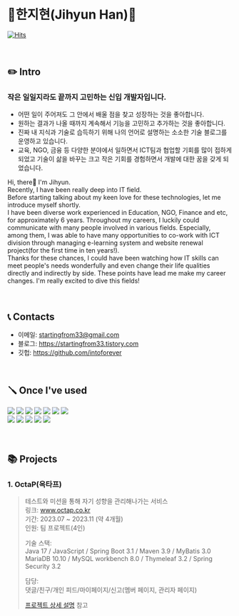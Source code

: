 # 🐣한지현(Jihyun Han)🐣
[![Hits](https://hits.seeyoufarm.com/api/count/incr/badge.svg?url=https%3A%2F%2Fgithub.com%2Fintoforever%2Fportfolio&count_bg=%2379C83D&title_bg=%23555555&icon=&icon_color=%23E7E7E7&title=hits&edge_flat=false)](https://hits.seeyoufarm.com)

</br>

## ✏️ Intro
### 작은 일일지라도 끝까지 고민하는 신입 개발자입니다.

- 어떤 일이 주어져도 그 안에서 배울 점을 찾고 성장하는 것을 좋아합니다.
- 원하는 결과가 나올 때까지 계속해서 기능을 고민하고 추가하는 것을 좋아합니다.
- 진짜 내 지식과 기술로 습득하기 위해 나의 언어로 설명하는 소소한 기술 블로그를 운영하고 있습니다.
- 교육, NGO, 금융 등 다양한 분야에서 일하면서 ICT팀과 협업할 기회를 많이 접하게 되었고
기술이 삶을 바꾸는 크고 작은 기회를 경험하면서 개발에 대한 꿈을 갖게 되었습니다.  

Hi, there👋 I'm Jihyun.  
Recently, I have been really deep into IT field.  
Before starting talking about my keen love for these technologies, let me introduce myself shortly.  
I have been diverse work experienced in Education, NGO, Finance and etc, for approximately 6 years.
Throughout my careers, I luckily could communicate with many people involved in various fields. Especially, among them, I was able to have many opportunities to co-work with ICT division through managing e-learning system and website renewal project(for the first time in ten years!).  
Thanks for these chances, I could have been watching how IT skills can meet people's needs wonderfully and even change their life qualities directly and indirectly by side. These points have lead me make my career changes. I'm really excited to dive this fields!

</br>

## 📞 Contacts
- 이메일: startingfrom33@gmail.com
- 블로그: https://startingfrom33.tistory.com
- 깃헙: https://github.com/intoforever

</br>

## 🪛 Once I've used
<div> 
  <img src="https://img.shields.io/badge/java-007396?style=for-the-badge&logo=java&logoColor=white"> 
  <img src="https://img.shields.io/badge/javascript-F7DF1E?style=for-the-badge&logo=javascript&logoColor=black"> 
  <img src="https://img.shields.io/badge/html5-E34F26?style=for-the-badge&logo=html5&logoColor=white"> 
  <img src="https://img.shields.io/badge/css-1572B6?style=for-the-badge&logo=css3&logoColor=white">
  <img src="https://img.shields.io/badge/oracle-F80000?style=for-the-badge&logo=oracle&logoColor=white"> 
  <img src="https://img.shields.io/badge/mysql-4479A1?style=for-the-badge&logo=mysql&logoColor=white"> 
  <img src="https://img.shields.io/badge/mariaDB-003545?style=for-the-badge&logo=mariaDB&logoColor=white"> 
  <br>
  <img src="https://img.shields.io/badge/spring-6DB33F?style=for-the-badge&logo=spring&logoColor=white">
  <img src="https://img.shields.io/badge/springboot-6DB33F?style=for-the-badge&logo=springboot&logoColor=white">
  <img src="https://img.shields.io/badge/vue.js-4FC08D?style=for-the-badge&logo=vue.js&logoColor=white"> 
  <img src="https://img.shields.io/badge/github-181717?style=for-the-badge&logo=github&logoColor=white">
  <img src="https://img.shields.io/badge/git-F05032?style=for-the-badge&logo=git&logoColor=white">
</div>
<br><br>

## 📚 Projects
### 1. OctaP(옥타프)
> 테스트와 미션을 통해 자기 성향을 관리해나가는 서비스  
> 링크: www.octap.co.kr  
> 기간: 2023.07 ~ 2023.11 (약 4개월)  
> 인원: 팀 프로젝트(4인)
>
> 기술 스택:  
> Java 17 / JavaScript / Spring Boot 3.1 / Maven 3.9 / MyBatis 3.0  
> MariaDB 10.10 / MySQL workbench 8.0 / Thymeleaf 3.2 / Spring Security 3.2  
>
> 담당:  
> 댓글/친구/개인 피드/마이페이지/신고(멤버 페이지, 관리자 페이지)
> 
> 
> [프로젝트 상세 설명](https://github.com/intoforever/OctaP) 참고
